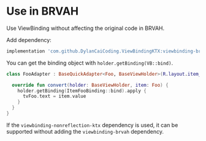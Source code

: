 # Use in BRVAH

Use ViewBinding without affecting the original code in BRVAH.

Add dependency:

```gradle
implementation 'com.github.DylanCaiCoding.ViewBindingKTX:viewbinding-brvah:2.0.2'
```

You can get the binding object with `holder.getBinding(VB::bind)`.

```kotlin
class FooAdapter : BaseQuickAdapter<Foo, BaseViewHolder>(R.layout.item_foo) {

  override fun convert(holder: BaseViewHolder, item: Foo) {
    holder.getBinding(ItemFooBinding::bind).apply {
      tvFoo.text = item.value
    }
  }
}
```

If the `viewbinding-nonreflection-ktx` dependency is used, it can be supported without adding the `viewbinding-brvah` dependency.

